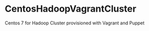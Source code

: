 CentosHadoopVagrantCluster
==========================

Centos 7 for Hadoop Cluster provisioned with Vagrant and Puppet
